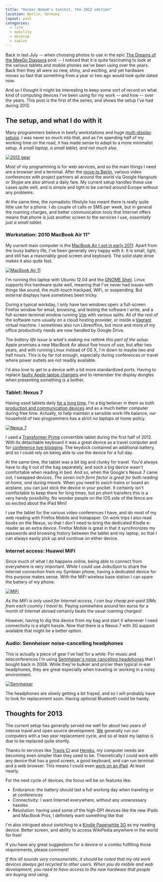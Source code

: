 ```yaml
---
title: "Hacker-Nomad's toolkit, the 2012 edition"
location: Berlin, Germany
layout: post
categories:
  - life
  - mobility
  - desktop
  - tablet
---
```

Back in last July -- when choosing photos to use in the epic [The Dreams of the MeeGo Diaspora](http://bergie.iki.fi/blog/meego-diaspora/) post -- I noticed that it is quite fascinating to look at the various tablets and mobile phones we've been using over the years. Back then they all were so new, shiny, and exciting, and yet hardware moves so fast that something from a year or two ago would look quite dated now.

And so I thought it might be interesting to keep some sort of record on what kind of computing devices I've been using for my work -- and how -- over the years. This post is the first of the series, and shows the setup I've had during 2012.

## The setup, and what I do with it

Many programmers believe in beefy workstations and huge [multi-display setups](http://www.codinghorror.com/blog/2008/03/does-more-than-one-monitor-improve-productivity.html). I was never so much into that, and as I'm spending half of my working time on the road, it has made sense to adapt to a more minimalist setup. *A small laptop, a small tablet, and not much else.*

[![2012 gear](https://s3.eu-central-1.amazonaws.com/bergie-iki-fi/toolkit-2012/gear-small.jpg)](https://s3.eu-central-1.amazonaws.com/bergie-iki-fi/toolkit-2012/gear.jpg)

Most of my programming is for web services, and so the main things I need are a browser and a terminal. After the [move to Berlin](http://bergie.iki.fi/blog/hacker-nomadism/), various video conferences with project partners all around the world via Google Hangouts or Skype are also almost a daily fare. My current setup handles these use cases quite well, and is simple and light to be carried around Europe without any problems.

At the same time, the nomadistic lifestyle has meant there is really quite little use for a phone. I do couple of calls or SMS per week, but in general the roaming charges, and better communication tools that Internet offers means that phone is just another screen to the services I use, _essentially just a small tablet_.

### Workstation: 2010 MacBook Air 11"

My current main computer is the [MacBook Air I got in early 2011](http://bergie.iki.fi/blog/11-macbook_air-the_best_computer_i-ve_ever_had/). Apart from the lousy battery life, I've been generally very happy with it. It is small, light, and still has a reasonably good screen and keyboard. The solid state drive makes it also quite fast.

[![MacBook Air 11](https://s3.eu-central-1.amazonaws.com/bergie-iki-fi/toolkit-2012/mba-small.jpg)](https://s3.eu-central-1.amazonaws.com/bergie-iki-fi/toolkit-2012/mba.jpg)

I'm running this laptop with Ubuntu 12.04 and the [GNOME Shell](http://www.gnome.org/gnome-3/). Linux supports this hardware quite well, meaning that I've never had issues with things like sound, the multi-touch trackpad, WiFi, or suspending. But external displays have sometimes been tricky.

During a typical workday, I only have two windows open: a full-screen Firefox window for email, browsing, and testing the software I write, and a full-screen terminal window running [Vim](http://www.vim.org/) with various splits. All of the rest of the software runs usually on a cloud hosting provider, or inside a [Vagrant](http://vagrantup.com/) virtual machine. I sometimes also run Libreoffice, but more and more of my office productivity needs are now handled by Google Drive.

*The battery life issue is what's making me rethink this part of the setup.* Apple promises a new MacBook Air about five hours of use, but after two years, and with running Linux instead of OS X, I'm down to maybe two and half hours. This is by far not enough, especially during conferences or travel where power outlets are not readily available.

I'd also love to get to a device with a bit more standardized ports. Having to replace [faulty Apple laptop chargers](http://arstechnica.com/apple/2011/11/frayed-magsafe-power-connector-theres-now-a-settlement-for-that/) and to remember the display dongles when presenting something is a bother.

### Tablet: Nexus 7

Having used tablets daily [for a long time](http://bergie.iki.fi/blog/the_universal_communicator/), I'm a big believer in them as both [production and communication devices](http://bergie.iki.fi/blog/tablet-productivity/) and as a much better computer during free time. Actually, to help maintain a sensible work-life balance, our household of two programmers has a strict _no laptops at home_ policy.

[![Nexus 7](https://s3.eu-central-1.amazonaws.com/bergie-iki-fi/toolkit-2012/nexus-small.jpg)](https://s3.eu-central-1.amazonaws.com/bergie-iki-fi/toolkit-2012/nexus.jpg)

I used a [Transformer Prime](http://en.wikipedia.org/wiki/Asus_Eee_Pad_Transformer_Prime) convertible tablet during the first half of 2012. With its detachable keyboard it was a great device as a travel computer and for [conference live-blogging](http://bergie.iki.fi/blog/symfony-live/). The keydock contained an additional battery, and so I could rely on being able to use the device for a full day.

At the same time, the tablet was a bit big and clunky for travel. You'd always have to dig it out of the bag separately, and such a big device wasn't comfortable when reading in bed. And so, when the Google's Nexus 7 came out, I swapped devices. *The seven inch form factor is great for both reading at home, and during travels.* When you need to swich trains or board an airplane, you can just stick the device in your pocket. It certainly isn't comfortable to keep there for long times, but pn short transfers this is a very handy possibility. No wonder people on the iOS side of the fence are so excited about the iPad Mini!

I use the tablet for the various video conferences I have, and do most of my web reading with Firefox Mobile and Instapaper. On work trips I also read books on the Nexus, so that I don't need to bring the dedicated Kindle e-reader as an extra device. Firefox Mobile is great in that it synchronizes my passwords and browsing history between the tablet and my laptop, so that I can always easily pick up and continue on either device.

### Internet access: Huawei MiFi

Since much of what I do happens online, being able to connect from everywhere is very important. While I could use JoikuSpot to share the Internet connection from my Symbian phone, having a dedicated device for this purpose makes sense. With the MiFi wireless base station I can spare the battery of my phone.

[![MiFi](https://s3.eu-central-1.amazonaws.com/bergie-iki-fi/toolkit-2012/mifi-small.jpg)](https://s3.eu-central-1.amazonaws.com/bergie-iki-fi/toolkit-2012/mifi.jpg)

*As the MiFi is only used for Internet access, I can buy cheap pre-paid SIMs from each country I travel to.* Paying somewhere around ten euros for a month of Internet abroad certainly beats the usual roaming charges!

However, having to dig this device from my bag and start it whenever I need connectivity is a slight hassle. Now that there is a Nexus 7 with 3G support available that might be a better option.

### Audio: Sennheiser noise-cancelling headphones

This is actually a piece of gear I've had for a while: For music and teleconferences I'm using [Sennheiser's noise cancelling headphones](http://bergie.iki.fi/blog/quick_review-sennheiser_pxc_300_noise-cancelling_headphones/) that I bought back in 2008. While they're bulkier and pricier than typical in-ear headphones, they are great especially when traveling or working in a noisy environment.

[![Sennheiser](https://s3.eu-central-1.amazonaws.com/bergie-iki-fi/toolkit-2012/sennheiser-small.jpg)](https://s3.eu-central-1.amazonaws.com/bergie-iki-fi/toolkit-2012/sennheiser.jpg)

The headphones are slowly getting a bit frayed, and so I will probably have to look for replacement soon. Having optional Bluetooth could be handy.

## Thoughts for 2013

The current setup has generally served me well for about two years of intense travel and open source development. [We](http://nemein.com/en/) generally run our computers with a two year replacement cycle, and so at least my laptop is due to be replaced quite shortly.

Thanks to services like [Travis CI](https://travis-ci.org/) and [Heroku](http://www.heroku.com/), my computer needs are becoming even simpler than they used to be. Theoretically I could work with any device that has a good screen, a good keyboard, and can run terminal and a web browser. This means I could even [work on an iPad](http://yieldthought.com/post/31857050698/ipad-linode-1-year-later). At least nearly.

For the next cycle of devices, the focus will be on features like:

* Endurance: the battery should last a full working day when traveling or at conferences
* Connectivity: I want Internet everywhere, without any unnecessary hassles
* Resolution: having used some of the high-DPI devices like the new iPads and MacBook Pros, I definitely want something like that

I'm also intrigued about switching to a [Kindle Paperwhite 3G](http://www.theverge.com/products/kindle-paperwhite-3g/6095) as my reading device. Better screen, and ability to access WikiPedia anywhere in the world for free!

If you have any great suggestions for a device or a combo fulfilling those requirements, please comment!

*If this all sounds very consumeristic, it should be noted that my old work devices always get recycled to other users. When you do mobile and web development, you need to have access to the new hardware that people are buying and using.*
